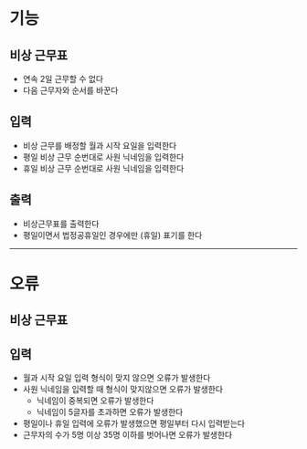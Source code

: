 # 기능
## 비상 근무표
- 연속 2일 근무할 수 없다
- 다음 근무자와 순서를 바꾼다
## 입력
- 비상 근무를 배정할 월과 시작 요일을 입력한다
- 평일 비상 근무 순번대로 사원 닉네임을 입력한다
- 휴일 비상 근무 순번대로 사원 닉네임을 입력한다

## 출력
- 비상근무표를 출력한다
- 평일이면서 법정공휴일인 경우에만 (휴일) 표기를 한다
---
# 오류
## 비상 근무표

## 입력
- 월과 시작 요일 입력 형식이 맞지 않으면 오류가 발생한다
- 사원 닉네임을 입력할 때 형식이 맞지않으면 오류가 발생한다
  - 닉네임이 중복되면 오류가 발생한다
  - 닉네임이 5글자를 초과하면 오류가 발생한다
- 평일이나 휴일 입력에 오류가 발생했으면 평일부터 다시 입력받는다
- 근무자의 수가 5명 이상 35명 이하를 벗어나면 오류가 발생한다
